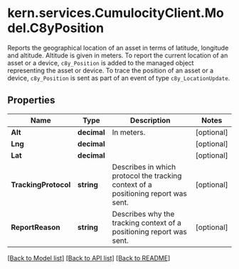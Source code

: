 # kern.services.CumulocityClient.Model.C8yPosition
Reports the geographical location of an asset in terms of latitude, longitude and altitude.  Altitude is given in meters. To report the current location of an asset or a device, `c8y_Position` is added to the managed object representing the asset or device. To trace the position of an asset or a device, `c8y_Position` is sent as part of an event of type `c8y_LocationUpdate`. 

## Properties

Name | Type | Description | Notes
------------ | ------------- | ------------- | -------------
**Alt** | **decimal** | In meters. | [optional] 
**Lng** | **decimal** |  | [optional] 
**Lat** | **decimal** |  | [optional] 
**TrackingProtocol** | **string** | Describes in which protocol the tracking context of a positioning report was sent. | [optional] 
**ReportReason** | **string** | Describes why the tracking context of a positioning report was sent. | [optional] 

[[Back to Model list]](../README.md#documentation-for-models) [[Back to API list]](../README.md#documentation-for-api-endpoints) [[Back to README]](../README.md)

